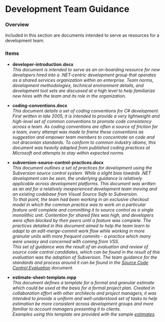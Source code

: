 # Development Team Guidance

### Overview

Included in this section are documents intended to serve as resources for a development team.

### Items

* **developer-introduction.docx**  
  _This document is intended to serve as an on-boarding resource for new developers hired into a .NET-centric development group that operates as a shared services organization within an enterprise.  Team norms, development methodologies, technical environment details, and development tool sets are discussed at a high level to help familiarize new hires with the team and its role in the organization._
  
* **coding-conventions.docx**  
  _This document details a set of coding conventions for C# development.  First written in late 2005, it is intended to provide a very lightweight and high-level set of common conventions to promote code consistency across a team.  As coding conventions are often a source of friction for a team, every attempt was made to frame these conventions as suggestion and empower team members to concentrate on code and not draconian standards.  To conform to common industry idioms, this document was heavily adapted from published coding practices at Microsoft and attempts to stay within expected norms._
  
* **subversion-source-control-practices.docx**  
  _This document outlines a set of practices for development using the Subversion source control system.  While a slight bias towards .NET development can be seen, the underlying guidance is relatively applicable across development platforms.  This document was written as an aid for a relatively inexperienced development team moving and an existing codebase from Visual Source Safe to Subversion._<br />
  _To that point, the team had been working in an exclusive checkout model in which the common practice was to work on a particular feature until complete and committing it to source control as a single monolithic unit.  Contention for shared files was high, and developers were often blocked by their peers until a feature was complete.  The practices detailed in this document aimed to help the team learn to adapt to an edit-merge-commit work flow while working in more granular units with more frequent commits - a practice which many were uneasy and concerned with coming from VSS._<br />
  _This set of guidance was the result of an evaluation and review of source code control canddiates, which can be found in the result of this evaluation was the adoption of Subversion.  The team guidance for the standards and process around it can be found in the [Source Code Control Evaluation](../project-related/source-control-candidate-evaluation.docx "Source Code Control Candidate Evaluation") document._
  
* **estimate-sheet-template.mpp**  
  _This document defines a template for a formal and granular estimate which could be used at the basis for a formal project plan.  Created in collaboration effort with other architects and project managers, it was intended to provide a uniform and well-understood set of tasks to help estimation be more consistent across development groups and more familiar to account managers presenting it to clients._<br />
  _Examples using this template are provided with the sample [estimates](../estimates "estimates")._
